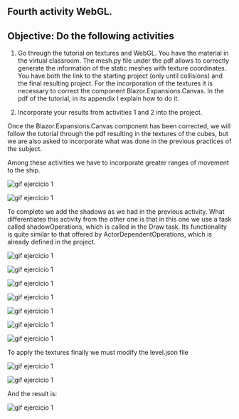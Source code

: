 ## Fourth activity WebGL.
## Objective: Do the following activities

1. Go through the tutorial on textures and WebGL. You have the material in the virtual classroom. The mesh.py file under the pdf allows to correctly generate the information of the static meshes with texture coordinates. You have both the link to the starting project (only until collisions) and the final resulting project. For the incorporation of the textures it is necessary to correct the component Blazor.Expansions.Canvas. In the pdf of the tutorial, in its appendix I explain how to do it.

2. Incorporate your results from activities 1 and 2 into the project.

Once the Blazor.Expansions.Canvas component has been corrected, we will follow the tutorial through the pdf resulting in the textures of the cubes, but we are also asked to incorporate what was done in the previous practices of the subject.

Among these activities we have to incorporate greater ranges of movement to the ship.

![gif ejercicio 1](/images/Captura1.png)

![gif ejercicio 1](/images/Captura2.png)

To complete we add the shadows as we had in the previous activity. What differentiates this activity from the other one is that in this one we use a task called shadowOperations, which is called in the Draw task. Its functionality is quite similar to that offered by ActorDependentOperations, which is already defined in the project.

![gif ejercicio 1](/images/Captura3.png)

![gif ejercicio 1](/images/Captura4.png)

![gif ejercicio 1](/images/Captura5.png)

![gif ejercicio 1](/images/Captura6.png)

![gif ejercicio 1](/images/Captura7.png)

![gif ejercicio 1](/images/Captura8.png)

![gif ejercicio 1](/images/Captura9.png)

To apply the textures finally we must modify the level.json file

![gif ejercicio 1](/images/Captura10.png)

![gif ejercicio 1](/images/Captura11.png)

And the result is:

![gif ejercicio 1](/images/gif.gif)
